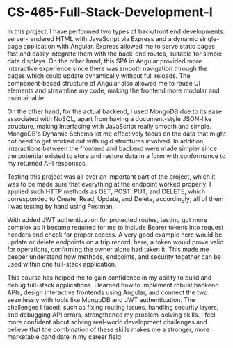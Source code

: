 # CS-465-Full-Stack-Development-I

In this project, I have performed two types of back/front end developments: server-rendered HTML with JavaScript via Express and a dynamic single-page application with Angular. Express allowed me to serve static pages fast and easily integrate them with the back-end routes, suitable for simple data displays. On the other hand, this SPA in Angular provided more interactive experience since there was smooth navigation through the pages which could update dynamically without full reloads. The component-based structure of Angular also allowed me to reuse UI elements and streamline my code, making the frontend more modular and maintainable.

On the other hand, for the actual backend, I used MongoDB due to its ease associated with NoSQL, apart from having a document-style JSON-like structure, making interfacing with JavaScript really smooth and simple. MongoDB's Dynamic Schema let me effectively focus on the data that might not need to get worked out with rigid structures involved. In addition, interactions between the frontend and backend were made simpler since the potential existed to store and restore data in a form with conformance to my returned API responses.

Testing this project was all over an important part of the project, which it was to be made sure that everything at the endpoint worked properly. I applied such HTTP methods as GET, POST, PUT, and DELETE, which corresponded to Create, Read, Update, and Delete, accordingly; all of them I was testing by hand using Postman.

With added JWT authentication for protected routes, testing got more complex as it became required for me to include Bearer tokens into request headers and check for proper access. A very good example here would be update or delete endpoints on a trip record; here, a token would prove valid for operations, confirming the owner alone had taken it. This made me deeper understand how methods, endpoints, and security together can be used within one full-stack application. 

This course has helped me to gain confidence in my ability to build and debug full-stack applications. I learned how to implement robust backend APIs, design interactive frontends using Angular, and connect the two seamlessly with tools like MongoDB and JWT authentication. The challenges I faced, such as fixing routing issues, handling security layers, and debugging API errors, strengthened my problem-solving skills. I feel more confident about solving real-world development challenges and believe that the combination of these skills makes me a stronger, more marketable candidate in my career field.
